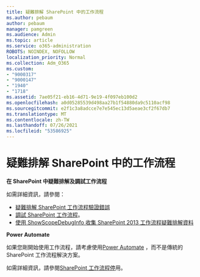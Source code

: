 ```yaml
---
title: 疑難排解 SharePoint 中的工作流程
ms.author: pebaum
author: pebaum
manager: pamgreen
ms.audience: Admin
ms.topic: article
ms.service: o365-administration
ROBOTS: NOINDEX, NOFOLLOW
localization_priority: Normal
ms.collection: Adm_O365
ms.custom:
- "9000317"
- "9000147"
- "1940"
- "1718"
ms.assetid: 7ae05f21-eb16-4d71-9e19-4f097eb100d2
ms.openlocfilehash: a0d05285539d498aa27b1f54880da9c5110acf98
ms.sourcegitcommit: e2f1c3a8adcce7e7e545ec13d5aeae3cf2f67db7
ms.translationtype: MT
ms.contentlocale: zh-TW
ms.lasthandoff: 07/26/2021
ms.locfileid: "53586925"
---
```

# <a name="troubleshoot-workflows-in-sharepoint"></a>疑難排解 SharePoint 中的工作流程

**在 SharePoint 中疑難排解及調試工作流程**

如需詳細資訊，請參閱：

- [疑難排解 SharePoint 工作流程驗證錯誤](/sharepoint/dev/general-development/troubleshooting-sharepoint-server-workflow-validation-errors-in-visio)
- [調試 SharePoint 工作流程](/sharepoint/dev/general-development/debugging-sharepoint-server-workflows)。
- [使用 ShowScopeDebugInfo 收集 SharePoint 2013 工作流程疑難排解資料](/sharepoint/troubleshoot/workflows/gather-workflow-data)

**Power Automate**

如果您剛開始使用工作流程，請考慮使用[Power Automate](/power-automate/modern-approvals) ，而不是傳統的 SharePoint 工作流程解決方案。

如需詳細資訊，請參閱[SharePoint 工作流程停](/alchemyinsights/sharepoint-workflows-retiring)用。
